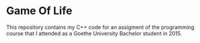 # Game Of Life

This repository contains my C++ code for an assigment of the programming course that I attended as a Goethe University Bachelor student in 2015.

